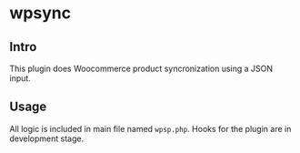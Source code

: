 # wpsync


## Intro
This plugin does Woocommerce product syncronization using a JSON input.

## Usage
All logic is included in main file named `wpsp.php`.
Hooks for the plugin are in development stage.
